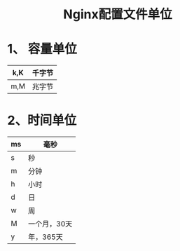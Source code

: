 <center><h1>
    Nginx配置文件单位
    </h1></center>

# 1、 容量单位

| k,K  | 千字节 |
| ---- | ------ |
| m,M  | 兆字节 |

# 2、时间单位

| ms   | 毫秒         |
| ---- | ------------ |
| s    | 秒           |
| m    | 分钟         |
| h    | 小时         |
| d    | 日           |
| w    | 周           |
| M    | 一个月，30天 |
| y    | 年，365天    |

